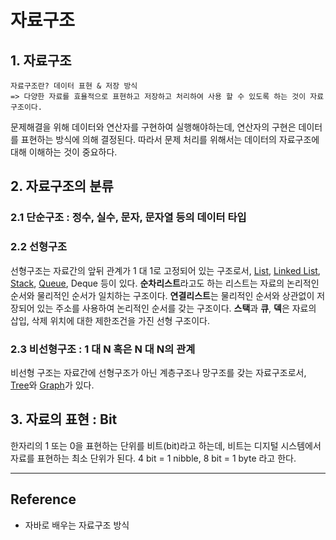 # 자료구조

## 1. 자료구조

    자료구조란? 데이터 표현 & 저장 방식    
    => 다양한 자료를 효욜적으로 표현하고 저장하고 처리하여 사용 할 수 있도록 하는 것이 자료구조이다.

문제해결을 위해 데이터와 연산자를 구현하여 실행해야하는데, 연산자의 구현은 데이터를 표현하는 방식에 의해 결정된다. 따라서 문제 처리를 위해서는 데이터의 자료구조에 대해 이해하는 것이 중요하다. 

## 2. 자료구조의 분류

### 2.1 단순구조 : 정수, 실수, 문자, 문자열 등의 데이터 타입

### 2.2 선형구조 

선형구조는 자료간의 앞뒤 관계가 1 대 1로 고정되어 있는 구조로서, [List](1.List/List.md), [Linked List](1.List/List.md), [Stack](Stack.md), [Queue](Queue.md), Deque 등이 있다. **순차리스트**라고도 하는 리스트는 자료의 논리적인 순서와 물리적인 순서가 일치하는 구조이다. **연결리스트**는 물리적인 순서와 상관없이 저장되어 있는 주소를 사용하여 논리적인 순서를 갖는 구조이다. **스택**과 **큐**, **덱**은 자료의 삽입, 삭제 위치에 대한 제한조건을 가진 선형 구조이다.

### 2.3 비선형구조 : 1 대 N 혹은 N 대 N의 관계

비선형 구조는 자료간에 선형구조가 아닌 계층구조나 망구조를 갖는 자료구조로서, [Tree](Tree.md)와 [Graph](Graph.md)가 있다.

## 3. 자료의 표현 : Bit

한자리의 1 또는 0을 표현하는 단위를 비트(bit)라고 하는데, 비트는 디지털 시스템에서 자료를 표현하는 최소 단위가 된다. 4 bit = 1 nibble, 8 bit = 1 byte 라고 한다.

---

## Reference

- 자바로 배우는 자료구조 방식